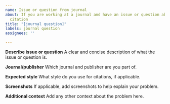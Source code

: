 ```yaml
---
name: Issue or question from journal
about: If you are working at a journal and have an issue or question about software
  citation
title: "[journal question]"
labels: journal question
assignees: ''

---
```


**Describe issue or question**
A clear and concise description of what the issue or question is.

**Journal/publisher**
Which journal and publisher are you part of.

**Expected style**
What style do you use for citations, if applicable.

**Screenshots**
If applicable, add screenshots to help explain your problem.

**Additional context**
Add any other context about the problem here.
